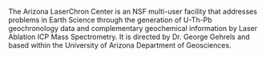 The Arizona LaserChron Center is an NSF multi-user facility that
addresses problems in Earth Science through the generation of
U-Th-Pb geochronology data and complementary geochemical information by
Laser Ablation ICP Mass Spectrometry. It is directed by Dr. George Gehrels
and based within the University of Arizona Department of Geosciences.
